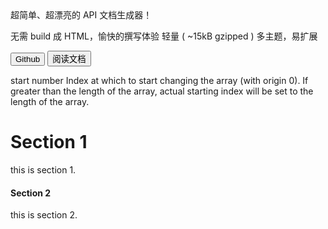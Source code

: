 <cover>
  <logo src="logo.svg"/>
  <!-- <name>Breeze</name> -->
  <desc>超简单、超漂亮的 API 文档生成器！</desc>

  <item>无需 build 成 HTML，愉快的撰写体验</item>
  <item>轻量 ( ~15kB gzipped )</item>
  <item>多主题，易扩展</item>

  <button href="https://github.com/kid-wumeng/Breeze">Github</button>
  <button active href="dff">阅读文档</button>
</cover>

<example>
   <api>
     <item>
       <name>start</name>
       <type>number</type>
       <desc>Index at which to start changing the array (with origin 0). If greater than the length of the array, actual starting index will be set to the length of the array.</desc>
     </item>
   </api>
</example>




# Section 1
this is section 1.




#### Section 2
this is section 2.